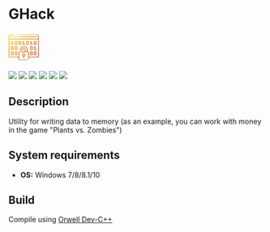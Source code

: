 # GHack

![](https://github.com/Zalexanninev15/GHack/blob/master/GHack%20Logo.png)

[![](https://img.shields.io/badge/OS-Windows-informational?logo=windows)](https://github.com/Zalexanninev15/GHack)
[![](https://img.shields.io/badge/release-v1.0-blue.svg)](https://github.com/Zalexanninev15/GHack)
[![](https://img.shields.io/github/last-commit/Zalexanninev15/GHack)](https://github.com/Zalexanninev15/GHack/commits/master)
[![](https://img.shields.io/badge/license-GPLv3-ligthgreen.svg)](LICENSE)
[![](https://img.shields.io/badge/donate-QIWI-FF8C00.svg)](https://qiwi.com/n/ZALEXANNINEV15)
[![](https://img.shields.io/badge/donate-YooMoney-8B3FFD.svg)](https://yoomoney.ru/to/410015106319420)

## Description
Utility for writing data to memory (as an example, you can work with money in the game "Plants vs. Zombies")

## System requirements
* **OS:** Windows 7/8/8.1/10

## Build
Compile using [Orwell Dev-C++](https://sourceforge.net/projects/orwelldevcpp/)
